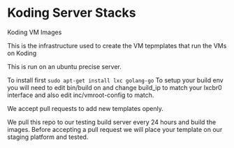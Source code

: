 Koding Server Stacks
======

Koding VM Images

This is the infrastructure used to create the VM tepmplates that run the VMs on Koding

This is run on an ubuntu precise server.

To install first ```sudo apt-get install lxc golang-go```
To setup your build env you will need to edit bin/build on and change build_ip to match your lxcbr0 interface and also edit inc/vmroot-config to match.

We accept pull requests to add new templates openly. 

We pull this repo to our testing build server every 24 hours and build the images. Before accepting a pull request we will place your template on our staging platform and tested.